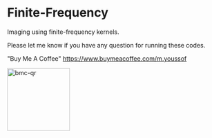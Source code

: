 # Finite-Frequency
Imaging using finite-frequency kernels.

Please let me know if you have any question for running these codes. 

"Buy Me A Coffee" https://www.buymeacoffee.com/m.youssof


<img width="145" alt="bmc-qr" src="https://user-images.githubusercontent.com/25856016/202258661-932f03e7-1240-45fd-8e65-deda07b2d476.png">
